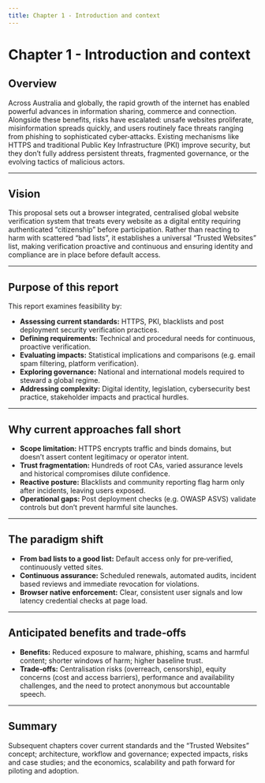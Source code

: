 ```yaml
---
title: Chapter 1 - Introduction and context
---
```


# Chapter 1 - Introduction and context

## Overview
Across Australia and globally, the rapid growth of the internet has enabled powerful advances in information sharing, commerce and connection. Alongside these benefits, risks have escalated: unsafe websites proliferate, misinformation spreads quickly, and users routinely face threats ranging from phishing to sophisticated cyber‑attacks. Existing mechanisms like HTTPS and traditional Public Key Infrastructure (PKI) improve security, but they don’t fully address persistent threats, fragmented governance, or the evolving tactics of malicious actors.

---

## Vision
This proposal sets out a browser integrated, centralised global website verification system that treats every website as a digital entity requiring authenticated “citizenship” before participation. Rather than reacting to harm with scattered “bad lists”, it establishes a universal “Trusted Websites” list, making verification proactive and continuous and ensuring identity and compliance are in place before default access.

---

## Purpose of this report
This report examines feasibility by:
- **Assessing current standards:** HTTPS, PKI, blacklists and post deployment security verification practices.
- **Defining requirements:** Technical and procedural needs for continuous, proactive verification.
- **Evaluating impacts:** Statistical implications and comparisons (e.g. email spam filtering, platform verification).
- **Exploring governance:** National and international models required to steward a global regime.
- **Addressing complexity:** Digital identity, legislation, cybersecurity best practice, stakeholder impacts and practical hurdles.

---

## Why current approaches fall short
- **Scope limitation:** HTTPS encrypts traffic and binds domains, but doesn’t assert content legitimacy or operator intent.
- **Trust fragmentation:** Hundreds of root CAs, varied assurance levels and historical compromises dilute confidence.
- **Reactive posture:** Blacklists and community reporting flag harm only after incidents, leaving users exposed.
- **Operational gaps:** Post deployment checks (e.g. OWASP ASVS) validate controls but don’t prevent harmful site launches.

---

## The paradigm shift
- **From bad lists to a good list:** Default access only for pre‑verified, continuously vetted sites.
- **Continuous assurance:** Scheduled renewals, automated audits, incident based reviews and immediate revocation for violations.
- **Browser native enforcement:** Clear, consistent user signals and low latency credential checks at page load.

---

## Anticipated benefits and trade‑offs
- **Benefits:** Reduced exposure to malware, phishing, scams and harmful content; shorter windows of harm; higher baseline trust.
- **Trade‑offs:** Centralisation risks (overreach, censorship), equity concerns (cost and access barriers), performance and availability challenges, and the need to protect anonymous but accountable speech.
  
---

## Summary
Subsequent chapters cover current standards and the “Trusted Websites” concept; architecture, workflow and governance; expected impacts, risks and case studies; and the economics, scalability and path forward for piloting and adoption.

